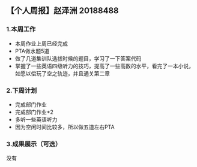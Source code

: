 ## 【个人周报】赵泽洲 20188488
### 1.本周工作
* 本周作业上周已经完成
* PTA做水题5道
* 做了几道集训队选拔时候的题目，学习了一下答案代码
* 掌握了一些英语四级听力的技巧，提高了一些高数的水平，看完了一本小说，如愿以偿玩了空之轨迹，并且通关第二章
### 2.下周计划
* 完成部门作业
* 完成部门作业*2
* 多听一些英语听力 
* 因为空闲时间比较多，所以做五道左右PTA
### 3.成果展示（可选）
没有
